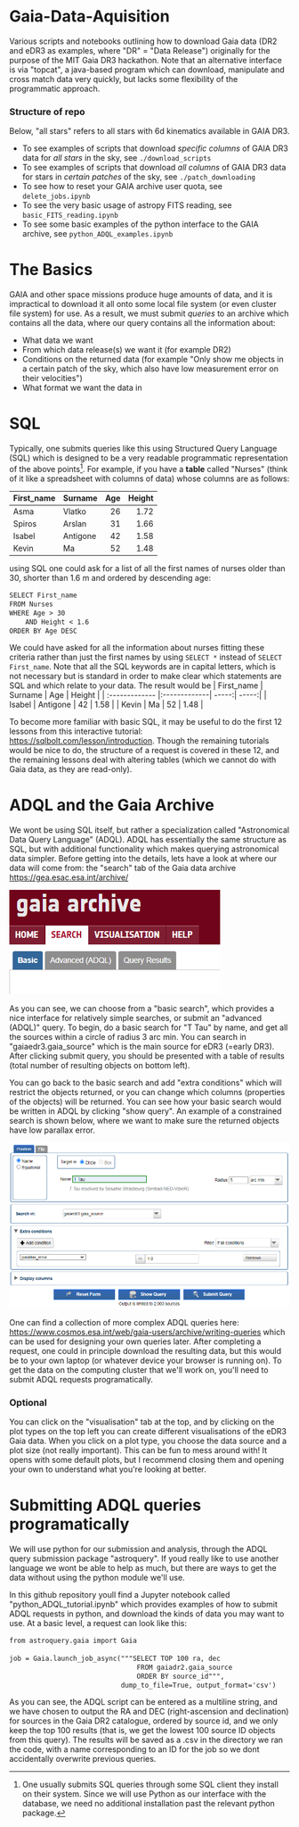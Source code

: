 # Gaia-Data-Aquisition
Various scripts and notebooks outlining how to download Gaia data (DR2 and eDR3 as examples, where "DR" = "Data Release") originally for the purpose of the MIT Gaia DR3 hackathon. Note that an alternative interface is via "topcat", a java-based program which can download, manipulate and cross match data very quickly, but lacks some flexibility of the programmatic approach.

### Structure of repo
Below, "all stars" refers to all stars with 6d kinematics available in GAIA DR3.  
- To see examples of scripts that download *specific columns* of GAIA DR3 data for *all stars* in the sky, see `./download_scripts`
- To see examples of scripts that download *all columns* of GAIA DR3 data for stars in *certain patches* of the sky, see `./patch_downloading`
- To see how to reset your GAIA archive user quota, see `delete_jobs.ipynb`
- To see the very basic usage of astropy FITS reading, see `basic_FITS_reading.ipynb`
- To see some basic examples of the python interface to the GAIA archive, see `python_ADQL_examples.ipynb`

# The Basics
GAIA and other space missions produce huge amounts of data, and it is impractical to download it all onto some local file system (or even cluster file system) for use. As a result, we must submit _queries_ to an archive which contains all the data, where our query contains all the information about:
- What data we want
- From which data release(s) we want it (for example DR2)
- Conditions on the returned data (for example "Only show me objects in a certain patch of the sky, which also have low measurement error on their velocities")
- What format we want the data in

# SQL
Typically, one submits queries like this using Structured Query Language (SQL) which is designed to be a very readable programmatic representation of the above points[^1]. For example, if you have a **table** called "Nurses" (think of it like a spreadsheet with columns of data) whose columns are  as follows:

| First_name        | Surname           | Age  | Height |
| :------------- |:-------------| -----:| -----:|
| Asma     | Vlatko | 26 |  1.72 |
| Spiros | Arslan      |    31 | 1.66 |
| Isabel      | Antigone      |   42 | 1.58 | 
| Kevin    | Ma         |  52 | 1.48  |


using SQL one could ask for a list of all the first names of nurses older than 30, shorter than 1.6 m and ordered by descending age:
```
SELECT First_name
FROM Nurses
WHERE Age > 30
    AND Height < 1.6
ORDER BY Age DESC
```
We could have asked for all the information about nurses fitting these criteria rather than just the first names by using `SELECT *` instead of `SELECT First_name`. Note that all the SQL keywords are in capital letters, which is not necessary but is standard in order to make clear which statements are SQL and which relate to your data. The result would be
| First_name        | Surname           | Age  | Height |
| :------------- |:-------------| -----:| -----:|
| Isabel      | Antigone      |   42 | 1.58 | 
| Kevin    | Ma         |  52 | 1.48  |

To become more familiar with basic SQL, it may be useful to do the first 12 lessons from this interactive tutorial: https://sqlbolt.com/lesson/introduction.
Though the remaining tutorials would be nice to do, the structure of a request is covered in these 12, and the remaining lessons deal with altering tables (which we cannot do with Gaia data, as they are read-only).

[^1]: One usually submits SQL queries through some SQL client they install on their system. Since we will use Python as our interface with the database, we need no additional installation past the relevant python package.

# ADQL and the Gaia Archive
We wont be using SQL itself, but rather a specialization called "Astronomical Data Query Language" (ADQL). ADQL has essentially the same structure as SQL, but with additional functionality which makes querying astronomical data simpler. Before getting into the details, lets have a look at where our data will come from: the "search" tab of the Gaia data archive https://gea.esac.esa.int/archive/

![Image of Gaia data archive menu](https://github.com/CianMRoche/Gaia-Data-Aquisition/blob/4077223bcaf3048034557c70486296fe728dcc66/tutorial_images/archive_menu.png "Archive Menu")

As you can see, we can choose from a "basic search", which provides a nice interface for relatively simple searches, or submit an "advanced (ADQL)" query. To begin, do a basic search for "T Tau" by name, and get all the sources within a circle of radius 3 arc min. You can search in "gaiaedr3.gaia_source" which is the main source for eDR3 (=early DR3). After clicking submit query, you should be presented with a table of results (total number of resulting objects on bottom left). 

You can go back to the basic search and add "extra conditions" which will restrict the objects returned, or you can change which columns (properties of the objects) will be returned. You can see how your basic search would be written in ADQL by clicking "show query". An example of a constrained search is shown below, where we want to make sure the returned objects have low parallax error.

![Image of a constrained gaia data archive search](https://github.com/CianMRoche/Gaia-Data-Aquisition/blob/4077223bcaf3048034557c70486296fe728dcc66/tutorial_images/search_with_condition.png "Constrained Search")

One can find a collection of more complex ADQL queries here: https://www.cosmos.esa.int/web/gaia-users/archive/writing-queries which can be used for designing your own queries later. After completing a request, one could in principle download the resulting data, but this would be to your own laptop (or whatever device your browser is running on). To get the data on the computing cluster that we'll work on, you'll need to submit ADQL requests programatically.

### Optional
You can click on the "visualisation" tab at the top, and by clicking on the plot types on the top left you can create different visualisations of the eDR3 Gaia data. When you click on a plot type, you choose the data source and a plot size (not really important). This can be fun to mess around with! It opens with some default plots, but I recommend closing them and opening your own to understand what you're looking at better.

# Submitting ADQL queries programatically
We will use python for our submission and analysis, through the ADQL query submission package "astroquery". If youd really like to use another language we wont be able to help as much, but there are ways to get the data without using the python module we'll use.

In this github repository youll find a Jupyter notebook called "python_ADQL_tutorial.ipynb" which provides examples of how to submit ADQL requests in python, and download the kinds of data you may want to use. At a basic level, a request can look like this:
```
from astroquery.gaia import Gaia

job = Gaia.launch_job_async("""SELECT TOP 100 ra, dec
                                FROM gaiadr2.gaia_source 
                                ORDER BY source_id""",
                            dump_to_file=True, output_format='csv')
```

As you can see, the ADQL script can be entered as a multiline string, and we have chosen to output the RA and DEC (right-ascension and declination) for sources in the Gaia DR2 catalogue, ordered by source id, and we only keep the top 100 results (that is, we get the lowest 100 source ID objects from this query). The results will be saved as a .csv in the directory we ran the code, with a name corresponding to an ID for the job so we dont accidentally overwrite previous queries.
